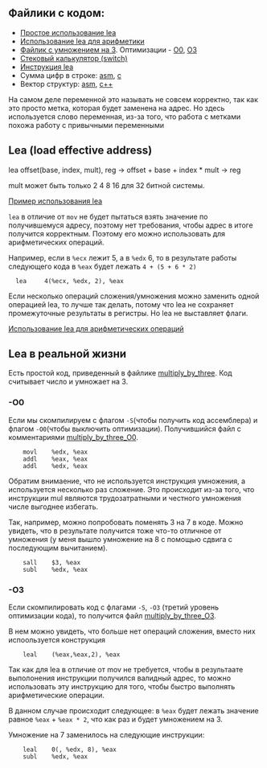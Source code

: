 ## Файлики с кодом:
- [Простое использование lea](lea.S)
- [Использование lea для арифметики](lea_operations.S)
- [Файлик с умножением на 3](multiply_by_three.c). Оптимизации - [O0](multiply_by_three_O0.s), [O3](multiply_by_three_O3.s)
- [Стековый калькулятор (switch)](stack_calc.S)
- [Инструкция lea](lea.S)
- Сумма цифр в строке: [asm](count_digits.S), [c](count_digits.c)
- Вектор структур: [asm](structs.S), [c++](structs.cpp)

На самом деле переменной это называть не совсем корректно, так как это просто метка, которая будет заменена на адрес. Но здесь используется слово переменная, из-за того, что работа с метками похожа работу с привычными переменными

## Lea (load effective address)

lea offset(base, index, mult), reg -> offset + base + index * mult -> reg

mult может быть только 2 4 8 16 для 32 битной системы.

[Пример использования lea](lea.S)

`lea` в отличие от `mov` не будет пытаться взять значение по получившемуся адресу, поэтому нет требования, чтобы адрес в итоге получится корректным. Поэтому его можно использовать для арифметических операций.

Например, если в `%ecx` лежит 5, а в `%edx` 6, то в результате работы следующего кода в `%eax` будет лежать `4 + (5 + 6 * 2)`
```
  lea     4(%ecx, %edx, 2), %eax
```

Если несколько операций сложения/умножения можно заменить одной операцией lea, то лучше так делать, потому что lea не сохраняет промежуточные результаты в регистры. Но lea не выставляет флаги.

[Использование lea для арифметических операций](lea_operations.S)

## Lea в реальной жизни

Есть простой код, приведенный в файлике [multiply_by_three](multiply_by_three.c). Код считывает число и умножает на 3.

### -O0

Если мы скомпилируем с флагом `-S`(чтобы получить код ассемблера) и флагом `-O0`(чтобы выключить оптимизации). Получившийся файл с комментариями [multiply_by_three_O0](multiply_by_three_O0.s).

```
	movl	%edx, %eax
	addl	%eax, %eax
	addl	%edx, %eax
```

Обратим внимаение, что не используется инструкция умножения, а используется несколько раз сложение. Это происходит из-за того, что инструкции mul являются трудозатратными и честного умножения числе выгоднее избегать.

Так, например, можно попробовать поменять 3 на 7 в коде. Можно увидеть, что в результате получится тоже что-то отличное от умножения (у меня вышло умножение на 8 с помощью сдвига с последующим вычитанием).

```
	sall	$3, %eax
	subl	%edx, %eax
```

### -O3

Если скомпилировать код с флагами `-S`, `-O3` (третий уровень оптимизации кода), то получится файл [multiply_by_three_O3](multiply_by_three_O3.s).

В нем можно увидеть, что больше нет операций сложения, вместо них испоользуется конструкция 

```
	leal	(%eax,%eax,2), %eax
```

Так как для lea в отличие от mov не требуется, чтобы в результаате выполонения инструкции получился валидный адрес, то можно использовать эту инструкцию для того, чтобы быстро выполнять арифметические операции.

В данном случае происходит следующее: в `%eax` будет лежать значение равное `%eax` + `%eax * 2`, что как раз и будет умножением на 3.

Умножение на 7 заменилось на следующие инструкции:
```
	leal	0(, %edx, 8), %eax
	subl	%edx, %eax
```
